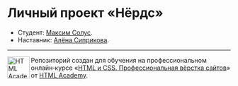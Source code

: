# Личный проект «Нёрдс»

* Студент: [Максим Солус](https://htmlacademy.ru/profile/solusmax).
* Наставник: [Алёна Сиприкова](https://htmlacademy.ru/profile/asiprikova).

---

<a href="https://htmlacademy.ru/intensive/htmlcss"><img align="left" width="50" height="50" alt="HTML Academy" src="https://trello-attachments.s3.amazonaws.com/5f53ecbe0ea62066c3326204/5e28f1ea46381f84f6f8f510/86d47d3030ceb483908866d638987dd5/hta-logo-for-github.png"></a>

Репозиторий создан для обучения на профессиональном онлайн‑курсе «[HTML и CSS. Профессиональная вёрстка сайтов](https://htmlacademy.ru/intensive/htmlcss)» от [HTML Academy](https://htmlacademy.ru).

